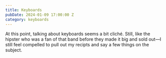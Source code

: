 ```yaml
---
title: Keyboards
pubDate: 2024-01-09 17:00:00 Z
category: keyboards
---
```


At this point, talking about keyboards seems a bit cliché. Still, like the hipster who was a fan of that band before they made it big and sold out—I still feel compelled to pull out my recipts and say a few things on the subject.


